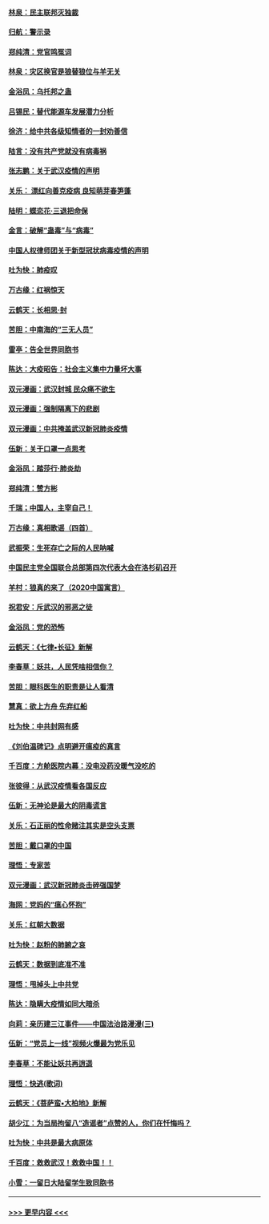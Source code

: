 #### [林泉：民主联邦灭独裁](../pages/nsc993/n11870998.md?t=02160231) 
#### [归航：警示录](../pages/nsc993/n11870963.md?t=02160231) 
#### [郑纯清：党官鸣冤词](../pages/nsc993/n11870938.md?t=02160231) 
#### [林泉：灾区换官是狼替狼位与羊无关](../pages/nsc993/n11870896.md?t=02160231) 
#### [金浴凤：乌托邦之蛊](../pages/nsc993/n11870879.md?t=02160231) 
#### [吕锡民：替代能源车发展潜力分析](../pages/nsc993/n11870656.md?t=02160231) 
#### [徐济：给中共各级知情者的一封劝善信](../pages/nsc993/n11868561.md?t=02160231) 
#### [陆言：没有共产党就没有病毒祸](../pages/nsc993/n11868232.md?t=02160231) 
#### [张志鹏：关于武汉疫情的声明](../pages/nsc993/n11867182.md?t=02160231) 
#### [关乐： 漂红向善克疫病 良知萌芽春笋蓬](../pages/nsc993/n11865710.md?t=02160231) 
#### [陆明：蝶恋花‧三退把命保](../pages/nsc993/n11865673.md?t=02160231) 
#### [金言：破解“蛊毒”与“病毒”](../pages/nsc993/n11864103.md?t=02160231) 
#### [中国人权律师团关于新型冠状病毒疫情的声明](../pages/nsc993/n11864249.md?t=02160231) 
#### [吐为快：肺疫叹](../pages/nsc993/n11864027.md?t=02160231) 
#### [万古缘：红祸惊天](../pages/nsc993/n11864079.md?t=02160231) 
#### [云鹤天：长相思‧封](../pages/nsc993/n11864006.md?t=02160231) 
#### [苦胆：中南海的“三无人员”](../pages/nsc993/n11862997.md?t=02160231) 
#### [雷亭：告全世界同胞书](../pages/nsc993/n11862572.md?t=02160231) 
#### [陈达：大疫昭告：社会主义集中力量坏大事](../pages/nsc993/n11859419.md?t=02160231) 
#### [双元漫画：武汉封城 民众痛不欲生](../pages/nsc993/n11859287.md?t=02160231) 
#### [双元漫画：强制隔离下的悲剧](../pages/nsc993/n11859244.md?t=02160231) 
#### [双元漫画：中共掩盖武汉新冠肺炎疫情](../pages/nsc993/n11858249.md?t=02160231) 
#### [伍新：关于口罩一点思考](../pages/nsc993/n11859195.md?t=02160231) 
#### [金浴凤：踏莎行‧肺炎劫](../pages/nsc993/n11858227.md?t=02160231) 
#### [郑纯清：赞方彬](../pages/nsc993/n11856803.md?t=02160231) 
#### [千瑞；中国人，主宰自己！](../pages/nsc993/n11856793.md?t=02160231) 
#### [万古缘：真相歌谣（四首）](../pages/nsc993/n11856263.md?t=02160231) 
#### [武振荣：生死存亡之际的人民呐喊](../pages/nsc993/n11856256.md?t=02160231) 
#### [中国民主党全国联合总部第四次代表大会在洛杉矶召开](../pages/nsc993/n11856344.md?t=02160231) 
#### [羊村：狼真的来了（2020中国寓言）](../pages/nsc993/n11856229.md?t=02160231) 
#### [祝君安：斥武汉的邪恶之徒](../pages/nsc993/n11855861.md?t=02160231) 
#### [金浴凤：党的恐怖](../pages/nsc993/n11855849.md?t=02160231) 
#### [云鹤天：《七律▪长征》新解](../pages/nsc993/n11855479.md?t=02160231) 
#### [李春草：妖共，人民凭啥相信你？](../pages/nsc993/n11855196.md?t=02160231) 
#### [苦胆：眼科医生的职责是让人看清](../pages/nsc993/n11853840.md?t=02160231) 
#### [慧真：欲上方舟 先弃红船](../pages/nsc993/n11853483.md?t=02160231) 
#### [吐为快：中共封网有感](../pages/nsc993/n11852575.md?t=02160231) 
#### [《刘伯温碑记》点明避开瘟疫的真言](../pages/nsc993/n11852128.md?t=02160231) 
#### [千百度：方舱医院内幕：没电没药没暖气没吃的](../pages/nsc993/n11850211.md?t=02160231) 
#### [张彼得：从武汉疫情看各国反应](../pages/nsc993/n11850102.md?t=02160231) 
#### [伍新：无神论是最大的阴毒谎言](../pages/nsc993/n11846129.md?t=02160231) 
#### [关乐：石正丽的性命赌注其实是空头支票](../pages/nsc993/n11846109.md?t=02160231) 
#### [苦胆：戴口罩的中国](../pages/nsc993/n11845576.md?t=02160231) 
#### [理悟：专家苦](../pages/nsc993/n11845564.md?t=02160231) 
#### [双元漫画：武汉新冠肺炎击碎强国梦](../pages/nsc993/n11843320.md?t=02160231) 
#### [海网：党妈的“瘟心怀抱”](../pages/nsc993/n11840740.md?t=02160231) 
#### [关乐：红朝大数据](../pages/nsc993/n11840675.md?t=02160231) 
#### [吐为快：赵粉的肺腑之哀](../pages/nsc993/n11840618.md?t=02160231) 
#### [云鹤天：数据到底准不准](../pages/nsc993/n11840325.md?t=02160231) 
#### [理悟：甩掉头上中共党](../pages/nsc993/n11838826.md?t=02160231) 
#### [陈达：隐瞒大疫情如同大暗杀](../pages/nsc993/n11838771.md?t=02160231) 
#### [向莉：亲历建三江事件——中国法治路漫漫(三)](../pages/nsc993/n11831825.md?t=02160231) 
#### [伍新：“党员上一线”视频火爆最为党乐见](../pages/nsc993/n11838200.md?t=02160231) 
#### [李春草：不能让妖共再逍遥](../pages/nsc993/n11838102.md?t=02160231) 
#### [理悟：快逃(歌词)](../pages/nsc993/n11838083.md?t=02160231) 
#### [云鹤天：《菩萨蛮▪大柏地》新解](../pages/nsc993/n11838059.md?t=02160231) 
#### [胡少江：为当局拘留八“造谣者”点赞的人，你们在忏悔吗？](../pages/nsc993/n11836801.md?t=02160231) 
#### [吐为快：中共是最大病原体](../pages/nsc993/n11836748.md?t=02160231) 
#### [千百度：救救武汉！救救中国！！](../pages/nsc993/n11836145.md?t=02160231) 
#### [小雪：一留日大陆留学生致同胞书](../pages/nsc993/n11834624.md?t=02160231) 

----
#### [ >>> 更早内容 <<< ](../indexes/nsc993-earlier.md)
